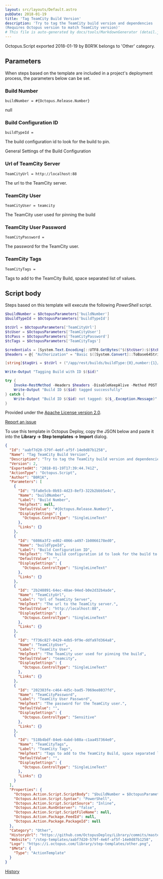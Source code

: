 ```yaml
---
layout: src/layouts/Default.astro
pubDate: 2018-01-19
title: 'Tag TeamCity Build Version'
description: 'Try to tag the TeamCity build version and dependencies
(Requires Octopus version to match TeamCity version)'
# This file is auto-generated by docs/tools/MarkdownGenerator (detail.js)
---
```


Octopus.Script exported 2018-01-19 by B0R1K belongs to 'Other' category.

## Parameters

When steps based on the template are included in a project's deployment process, the parameters below can be set.


<div class="param">

### Build Number

`buildNumber = #{Octopus.Release.Number}`

null

</div>
        
<div class="param">

### Build Configuration ID

`buildTypeId = `

The build configuration id to look for the build to pin.

General Settings of the Build Configuration

</div>
        
<div class="param">

### Url of TeamCity Server

`TeamCityUrl = http://localhost:88`

The url to the TeamCity server.

</div>
        
<div class="param">

### TeamCity User

`TeamCityUser = teamcity`

The TeamCity user used for pinning the build

</div>
        
<div class="param">

### TeamCity User Password

`TeamCityPassword = `

The password for the TeamCity user.

</div>
        
<div class="param">

### TeamCity Tags

`TeamCityTags = `

Tags to add to the TeamCity Build, space separated list of values.

</div>
        

## Script body

Steps based on this template will execute the following *PowerShell* script.

```PowerShell
$buildNumber = $OctopusParameters['buildNumber']
$buildTypeId = $OctopusParameters['buildTypeId']

$tcUrl = $OctopusParameters['TeamCityUrl']
$tcUser = $OctopusParameters['TeamCityUser']
$tcPass = $OctopusParameters['TeamCityPassword']
$tcTags = $OctopusParameters['TeamCityTags']

$credentials = [System.Text.Encoding]::UTF8.GetBytes("$($tcUser):$($tcPass)")
$headers = @{ "Authorization" = "Basic $([System.Convert]::ToBase64String($credentials))" }

[string]$tagUri = $tcUrl + ("/app/rest/builds/buildType:{0},number:{1}/tags/" -f $buildTypeId,$buildNumber)

Write-Output "Tagging Build with ID $($id)"

try {
    Invoke-RestMethod -Headers $headers -DisableKeepAlive -Method POST -Uri $tagUri -Body $tcTags -ContentType "text/plain"
    Write-Output "Build ID $($id) tagged successfully"
} catch {
    Write-Output "Build ID $($id) not tagged: $($_.Exception.Message)"
}


```

Provided under the [Apache License version 2.0](https://github.com/OctopusDeploy/Library/blob/master/LICENSE.txt).

[Report an issue](https://github.com/OctopusDeploy/Library/issues/new?assignees=&labels=&projects=&template=bug-report.yml&title=Issue%20with%20Tag%20TeamCity%20Build%20Version&step-template=Tag%20TeamCity%20Build%20Version)

<div class="get-json">

To use this template in Octopus Deploy, copy the JSON below and paste it into the **Library → Step templates → Import** dialog.

```json
{
  "Id": "aabf7d20-579f-4e6f-af5f-14e0d87b1258",
  "Name": "Tag TeamCity Build Version",
  "Description": "Try to tag the TeamCity build version and dependencies\n(Requires Octopus version to match TeamCity version)",
  "Version": 2,
  "ExportedAt": "2018-01-19T17:39:44.741Z",
  "ActionType": "Octopus.Script",
  "Author": "B0R1K",
  "Parameters": [
    {
      "Id": "5fa8e5cb-0b93-4d23-8ef3-322b2bbb5e4c",
      "Name": "buildNumber",
      "Label": "Build Number",
      "HelpText": null,
      "DefaultValue": "#{Octopus.Release.Number}",
      "DisplaySettings": {
        "Octopus.ControlType": "SingleLineText"
      },
      "Links": {}
    },
    {
      "Id": "6086a3f2-ed02-4066-a497-1b0066178ed0",
      "Name": "buildTypeId",
      "Label": "Build Configuration ID",
      "HelpText": "The build configuration id to look for the build to pin.\n\nGeneral Settings of the Build Configuration",
      "DefaultValue": "",
      "DisplaySettings": {
        "Octopus.ControlType": "SingleLineText"
      },
      "Links": {}
    },
    {
      "Id": "2b248891-64ec-48ae-94ed-b0e2d32b4ade",
      "Name": "TeamCityUrl",
      "Label": "Url of TeamCity Server",
      "HelpText": "The url to the TeamCity server.",
      "DefaultValue": "http://localhost:88",
      "DisplaySettings": {
        "Octopus.ControlType": "SingleLineText"
      },
      "Links": {}
    },
    {
      "Id": "f736c827-0429-4db5-9f9e-ddfa97d364a8",
      "Name": "TeamCityUser",
      "Label": "TeamCity User",
      "HelpText": "The TeamCity user used for pinning the build",
      "DefaultValue": "teamcity",
      "DisplaySettings": {
        "Octopus.ControlType": "SingleLineText"
      },
      "Links": {}
    },
    {
      "Id": "202383fe-c464-4d5c-bad5-7069ee8037fd",
      "Name": "TeamCityPassword",
      "Label": "TeamCity User Password",
      "HelpText": "The password for the TeamCity user.",
      "DefaultValue": "",
      "DisplaySettings": {
        "Octopus.ControlType": "Sensitive"
      },
      "Links": {}
    },
    {
      "Id": "518b4bdf-84e6-4abd-b88a-c1aa457364e0",
      "Name": "TeamCityTags",
      "Label": "TeamCity Tags",
      "HelpText": "Tags to add to the TeamCity Build, space separated list of values.",
      "DefaultValue": "",
      "DisplaySettings": {
        "Octopus.ControlType": "SingleLineText"
      },
      "Links": {}
    }
  ],
  "Properties": {
    "Octopus.Action.Script.ScriptBody": "$buildNumber = $OctopusParameters['buildNumber']\n$buildTypeId = $OctopusParameters['buildTypeId']\n\n$tcUrl = $OctopusParameters['TeamCityUrl']\n$tcUser = $OctopusParameters['TeamCityUser']\n$tcPass = $OctopusParameters['TeamCityPassword']\n$tcTags = $OctopusParameters['TeamCityTags']\n\n$credentials = [System.Text.Encoding]::UTF8.GetBytes(\"$($tcUser):$($tcPass)\")\n$headers = @{ \"Authorization\" = \"Basic $([System.Convert]::ToBase64String($credentials))\" }\n\n[string]$tagUri = $tcUrl + (\"/app/rest/builds/buildType:{0},number:{1}/tags/\" -f $buildTypeId,$buildNumber)\n\nWrite-Output \"Tagging Build with ID $($id)\"\n\ntry {\n    Invoke-RestMethod -Headers $headers -DisableKeepAlive -Method POST -Uri $tagUri -Body $tcTags -ContentType \"text/plain\"\n    Write-Output \"Build ID $($id) tagged successfully\"\n} catch {\n    Write-Output \"Build ID $($id) not tagged: $($_.Exception.Message)\"\n}\n\n",
    "Octopus.Action.Script.Syntax": "PowerShell",
    "Octopus.Action.Script.ScriptSource": "Inline",
    "Octopus.Action.RunOnServer": "false",
    "Octopus.Action.Script.ScriptFileName": null,
    "Octopus.Action.Package.FeedId": null,
    "Octopus.Action.Package.PackageId": null
  },
  "Category": "Other",
  "HistoryUrl": "https://github.com/OctopusDeploy/Library/commits/master/step-templates//opt/buildagent/work/75443764cd38076d/step-templates/teamcity-tag-build.json",
  "Website": "/step-templates/aabf7d20-579f-4e6f-af5f-14e0d87b1258",
  "Logo": "https://i.octopus.com/library/step-templates/other.png",
  "$Meta": {
    "Type": "ActionTemplate"
  }
}
```

[History](https://github.com/OctopusDeploy/Library/commits/master/step-templates/https://github.com/OctopusDeploy/Library/commits/master/step-templates//opt/buildagent/work/75443764cd38076d/step-templates/teamcity-tag-build.json)

</div>
